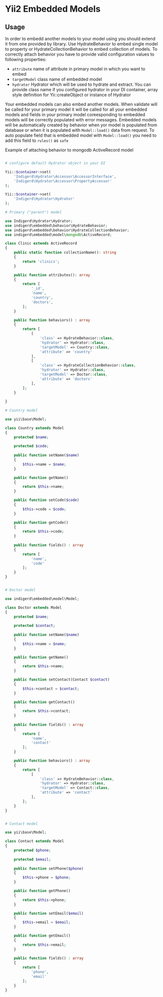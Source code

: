 Yii2 Embedded Models
==========

Usage
-----

In order to embedd another models to your model using you should extend it from one provided by library.
Use HydrateBehavior to embed single model to property or HydrateCollectionBehavior to embed collection of models.
To correctly attach behavior you have to provide valid configuration values to following properties: 
 - `attribute` name of attribute in primary model in which you want to embed
 - `targetModel` class name of embedded model
 - `hydrator` Hydrator which will be used to hydrate and extract. You can provide class name if you configured hydrator in your DI container, array style definition for Yii::createObject or instance of Hydrator

Your embedded models can also embed another models.
When validate will be called for your primary model it will be called for all your embedded models and fields in your primary model coreesponding to embedded models will be correctly populated with error messages.
Embedded models will be automatically created by behavior when yor model is populated from database or when it is populated with `Model::load()` data from request.
To auto populate field that is embedded model with `Model::load()` you need to add this field to `rules()` as `safe` 



Example of attaching behavior to mongodb ActiveRecord model

```php

# configure default Hydrator object in your DI

Yii::$container->set(
    'Indigerd\Hydrator\Accessor\AccessorInterface',
    'Indigerd\Hydrator\Accessor\PropertyAccessor'
);

Yii::$container->set(
    'Indigerd\Hydrator\Hydrator'
);

# Primary ("parent") model

use Indigerd\Hydrator\Hydrator;
use indigerd\embedded\behavior\HydrateBehavior;
use indigerd\embedded\behavior\HydrateCollectionBehavior;
use indigerd\embedded\model\mongodb\ActiveRecord;

class Clinic extends ActiveRecord
{
    public static function collectionName(): string
    {
        return 'clinics';
    }

    public function attributes(): array
    {
        return [
            '_id',
            'name',
            'country',
            'doctors',
        ];
    }

    public function behaviors() : array
    {
        return [
            [
                'class' => HydrateBehavior::class,
                'hydrator' => Hydrator::class,
                'targetModel' => Country::class,
                'attribute' => 'country'
            ],
            [
                'class' => HydrateCollectionBehavior::class,
                'hydrator' => Hydrator::class,
                'targetModel' => Doctor::class,
                'attribute' => 'doctors'
            ],
        ];
    }
    
}

# Country model

use yii\base\Model;

class Country extends Model
{
    protected $name;
    
    protected $code;
    
    public function setName($name)
    {
        $this->name = $name;
    }

    public function getName()
    {
        return $this->name;
    }

    public function setCode($code)
    {
        $this->code = $code;
    }

    public function getCode()
    {
        return $this->code;
    }
    
    public function fields() : array 
    {
        return [
            'name',
            'code'
        ];
    }    
}


# Doctor model

use indigerd\embedded\model\Model;

class Doctor extends Model
{
    protected $name;
    
    protected $contact;
    
    public function setName($name)
    {
        $this->name = $name;
    }

    public function getName()
    {
        return $this->name;
    }

    public function setContact(Contact $contact)
    {
        $this->contact = $contact;
    }

    public function getContact()
    {
        return $this->contact;
    }
    
    public function fields() : array 
    {
        return [
            'name',
            'contact'
        ];
    }    

    public function behaviors() : array
    {
        return [
            [
                'class' => HydrateBehavior::class,
                'hydrator' => Hydrator::class,
                'targetModel' => Contact::class,
                'attribute' => 'contact'
            ],
        ];
    }
}


# Contact model

use yii\base\Model;

class Contact extends Model
{
    protected $phone;
    
    protected $email;
    
    public function setPhone($phone)
    {
        $this->phone = $phone;
    }

    public function getPhone()
    {
        return $this->phone;
    }

    public function setEmail($email)
    {
        $this->email = $email;
    }

    public function getEmail()
    {
        return $this->email;
    }
    
    public function fields() : array 
    {
        return [
            'phone',
            'email'
        ];
    }    
}
```